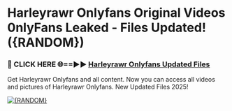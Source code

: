 # Harleyrawr Onlyfans Original Videos 0nlyFans Leaked - Files Updated! ({RANDOM})

<h3>🔴 CLICK HERE 🌐==►► <a href="https://betterlinks.top/A2PfLJ" rel="nofollow">Harleyrawr Onlyfans Updated Files</a></h3>

Get Harleyrawr Onlyfans and all content. Now you can access all videos and pictures of Harleyrawr Onlyfans. New Updated Files 2025!

[![{RANDOM}](https://i.imgur.com/ppqm5kG.gif)](https://betterlinks.top/A2PfLJ)